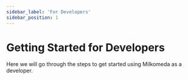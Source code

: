 ```yaml
---
sidebar_label: 'For Developers'
sidebar_position: 1
---
```


# Getting Started for Developers

Here we will go through the steps to get started using Milkomeda as a developer. 
